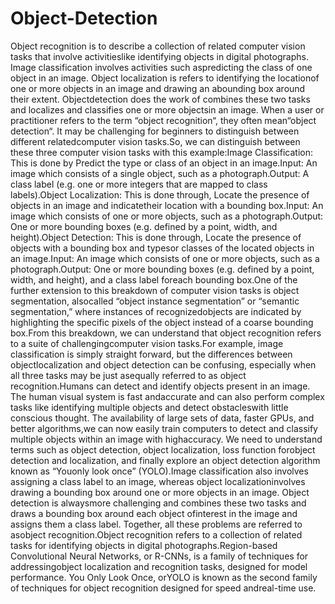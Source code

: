 # Object-Detection
Object recognition is to describe a collection of related computer vision tasks that involve activitieslike identifying objects in digital photographs. Image classification involves activities such aspredicting the class of one object in an image. Object localization is refers to identifying the locationof one or more objects in an image and drawing an abounding box around their extent. Objectdetection does the work of combines these two tasks and localizes and classifies one or more objectsin an image. When a user or practitioner refers to the term “object recognition“, they often mean“object detection“. It may be challenging for beginners to distinguish between different relatedcomputer vision tasks.So, we can distinguish between these three computer vision tasks with this example:Image Classification: This is done by Predict the type or class of an object in an image.Input: An image which consists of a single object, such as a photograph.Output: A class label (e.g. one or more integers that are mapped to class labels).Object Localization: This is done through, Locate the presence of objects in an image and indicatetheir location with a bounding box.Input: An image which consists of one or more objects, such as a photograph.Output: One or more bounding boxes (e.g. defined by a point, width, and height).Object Detection: This is done through, Locate the presence of objects with a bounding box and typesor classes of the located objects in an image.Input: An image which consists of one or more objects, such as a photograph.Output: One or more bounding boxes (e.g. defined by a point, width, and height), and a class label foreach bounding box.One of the further extension to this breakdown of computer vision tasks is object segmentation, alsocalled “object instance segmentation” or “semantic segmentation,” where instances of recognizedobjects are indicated by highlighting the specific pixels of the object instead of a coarse bounding box.From this breakdown, we can understand that object recognition refers to a suite of challengingcomputer vision tasks.For example, image classification is simply straight forward, but the differences between objectlocalization and object detection can be confusing, especially when all three tasks may be just asequally referred to as object recognition.Humans can detect and identify objects present in an image. The human visual system is fast andaccurate and can also perform complex tasks like identifying multiple objects and detect obstacleswith little conscious thought. The availability of large sets of data, faster GPUs, and better algorithms,we can now easily train computers to detect and classify multiple objects within an image with highaccuracy. We need to understand terms such as object detection, object localization, loss function forobject detection and localization, and finally explore an object detection algorithm known as “Youonly look once” (YOLO).Image classification also involves assigning a class label to an image, whereas object localizationinvolves drawing a bounding box around one or more objects in an image. Object detection is alwaysmore challenging and combines these two tasks and draws a bounding box around each object ofinterest in the image and assigns them a class label. Together, all these problems are referred to asobject recognition.Object recognition refers to a collection of related tasks for identifying objects in digital photographs.Region-based Convolutional Neural Networks, or R-CNNs, is a family of techniques for addressingobject localization and recognition tasks, designed for model performance. You Only Look Once, orYOLO is known as the second family of techniques for object recognition designed for speed andreal-time use.
